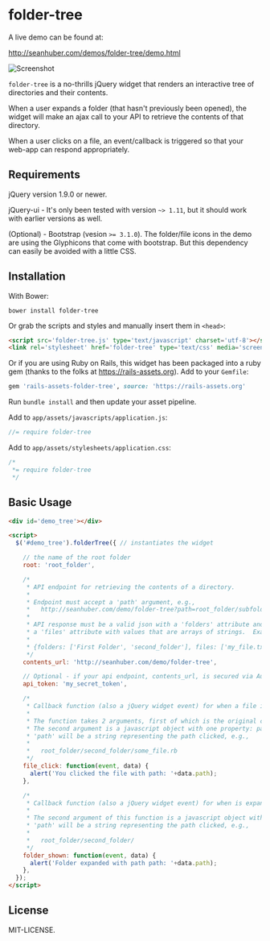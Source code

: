folder-tree
==============

A live demo can be found at:

http://seanhuber.com/demos/folder-tree/demo.html

![Screenshot](https://cdn.rawgit.com/seanhuber/folder-tree/master/screenshot.png)

`folder-tree` is a no-thrills jQuery widget that renders an interactive tree of directories and their contents.

When a user expands a folder (that hasn't previously been opened), the widget will make an ajax call to your API to retrieve the contents of that directory.

When a user clicks on a file, an event/callback is triggered so that your web-app can respond appropriately.

Requirements
-----------------

jQuery version 1.9.0 or newer.

jQuery-ui - It's only been tested with version `~> 1.11`, but it should work with earlier versions as well.

(Optional) - Bootstrap (vesion `>= 3.1.0`). The folder/file icons in the demo are using the Glyphicons that come with bootstrap. But this dependency can easily be avoided with a little CSS.

Installation
-----------------

With Bower:

```
bower install folder-tree
```

Or grab the scripts and styles and manually insert them in `<head>`:

```html
<script src='folder-tree.js' type='text/javascript' charset='utf-8'></script>
<link rel='stylesheet' href='folder-tree' type='text/css' media='screen' />
```

Or if you are using Ruby on Rails, this widget has been packaged into a ruby gem (thanks to the folks at https://rails-assets.org).  Add to your `Gemfile`:

```ruby
gem 'rails-assets-folder-tree', source: 'https://rails-assets.org'
```

Run `bundle install` and then update your asset pipeline.

Add to `app/assets/javascripts/application.js`:

```javascript
//= require folder-tree
```

Add to `app/assets/stylesheets/application.css`:

```css
/*
 *= require folder-tree
 */
```

Basic Usage
-----------------

```html
<div id='demo_tree'></div>

<script>
  $('#demo_tree').folderTree({ // instantiates the widget

    // the name of the root folder
    root: 'root_folder',

    /*
     * API endpoint for retrieving the contents of a directory.
     *
     * Endpoint must accept a 'path' argument, e.g.,
     *   http://seanhuber.com/demo/folder-tree?path=root_folder/subfolder/another_folder
     *
     * API response must be a valid json with a 'folders' attribute and/or
     * a 'files' attribute with values that are arrays of strings.  Example:
     *
     * {folders: ['First Folder', 'second_folder'], files: ['my_file.txt', 'Hello World.pdf']}
     */
    contents_url: 'http://seanhuber.com/demo/folder-tree',

    // Optional - if your api endpoint, contents_url, is secured via Authorization header check, add the token here
    api_token: 'my_secret_token',

    /*
     * Callback function (also a jQuery widget event) for when a file is clicked.
     *
     * The function takes 2 arguments, first of which is the original click event.
     * The second argument is a javascript object with one property: path
     * 'path' will be a string representing the path clicked, e.g.,
     *
     *   root_folder/second_folder/some_file.rb
     */
    file_click: function(event, data) {
      alert('You clicked the file with path: '+data.path);
    },

    /*
     * Callback function (also a jQuery widget event) for when is expanded.
     *
     * The second argument of this function is a javascript object with one property: path
     * 'path' will be a string representing the path clicked, e.g.,
     *
     *   root_folder/second_folder/
     */
    folder_shown: function(event, data) {
      alert('Folder expanded with path path: '+data.path);
    },
  });
</script>
```

License
-----------------

MIT-LICENSE.
